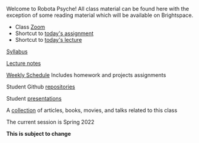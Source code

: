 Welcome to Robota Psyche! All class material can be found here with the
exception of some reading material which will be available on Brightspace.  

- Class [Zoom](https://nyu.zoom.us/j/98342686561)
- Shortcut to [today's assignment](weeklySchedule.md/#todays-assignment)    
- Shortcut to [today's lecture](lectureNotes.md/#todays-lecture)    

[Syllabus](syllabus.md)

[Lecture notes](lectureNotes.md)

[Weekly Schedule](weeklySchedule.md) Includes homework and projects assignments

Student Github [repositories](studentRepositories.md)

Student [presentations](studentPresentations.md)

A [collection](references.md) of articles, books, movies, and talks related to
this class

The current session is Spring 2022

**This is subject to change**


